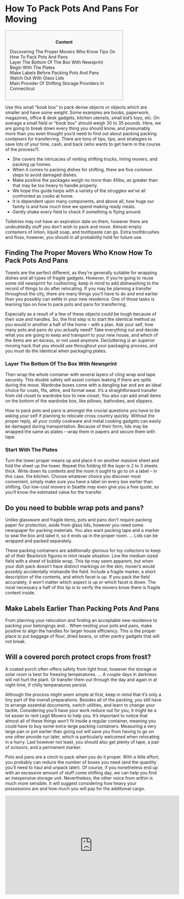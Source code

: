 <h1>How To Pack Pots And Pans For Moving</h1>

<div id="toc" style="background: #f9f9f9;border: 1px solid #aaa;display: table;margin-bottom: 1em;padding: 1em;width: 350px;"><p class="toctitle" style="font-weight: 700;text-align: center;">Content</p><ul class="toc_list"><li><a href="#toc-0">Discovering The Proper Movers Who Know Tips On How To Pack Pots And Pans</a></li><li><a href="#toc-1">Layer The Bottom Of The Box With Newsprint</a></li><li><a href="#toc-2">Begin With The Plates</a></li><li><a href="#toc-3">Make Labels Before Packing Pots And Pans</a></li><li><a href="#toc-5">Watch Out With Glass Lids</a></li><li><a href="#toc-9">Main Provider Of Shifting Storage Providers In Connecticut</a></li></ul></div>
<p>Use this small “book box” to pack dense objects or objects which are smaller and have some weight. Some examples are books, paperwork, magazines, office & desk gadgets, kitchen utensils, small kid’s toys, etc. On average a small field or “book box” should weigh 30 to 35 pounds. Here, we are going to break down every thing you should know, and presumably more than you even thought you’d need to find out about packing packing containers for transferring. There are tons of tips, tips, and strategies to save lots of your time, cash, and back (who wants to get harm in the course of the process?).</p>
<ul><li>She covers the intricacies of renting shifting trucks, hiring movers, and packing up homes.</li><li>When it comes to packing dishes for shifting, there are five common steps to avoid damaged dishes.</li><li>Make positive the packages weigh no more than 45lbs, as greater than that may be too heavy to handle properly.</li><li>We hope this guide helps with a variety of the struggles we’ve all confronted as cooks at home.</li><li>It is dependent upon many components, and above all, how huge our family is and how much time we spend making ready meals.</li><li>Gently shake every field to check if something is flying around.</li></ul>
<p>Toiletries may not have an expiration date on them, however there are undoubtedly stuff you don’t wish to pack and move. Almost-empty containers of lotion, liquid soap, and toothpaste can go. Extra toothbrushes and floss, however, you should in all probability hold for future use.</p>
<h2 id="toc-0">Finding The Proper Movers Who Know How To Pack Pots And Pans</h2>
<p>Towels are the perfect different, as they're generally suitable for wrapping dishes and all types of fragile gadgets. However, if you’re going to reuse some old newsprint for cushioning, keep in mind to add dishwashing to the record of things to do after relocating. If you may be planning a transfer throughout the city, there are many things you'll have to do and end earlier than you possibly can settle in your new residence. One of those tasks is learning tips on how to pack pots and pans for transferring.</p>

<p>Especially as a result of a few of these objects could be tough because of their size and handles. So, the first step is to start the identical method as you would in another a half of the home – with a plan. Ask your self, how many pots and pans do you actually need? Take everything out and decide what you are going to keep and transport to your new house, and which of the items are an excess, or not used anymore. Decluttering is an superior moving hack that you should use throughout your packaging process, and you must do the identical when packaging plates.</p>
<h3 id="toc-1">Layer The Bottom Of The Box With Newsprint</h3>
<p>Then wrap the whole container with several layers of cling wrap and tape securely. This double safety will assist contain leaking if there are spills during the move. Wardrobe boxes come with a dangling bar and are an ideal choice for coats, fits, attire, and formal wear. It’s a straightforward transfer from old closet to wardrobe box to new closet. You also can add small items on the bottom of the wardrobe box, like pillows, bathrobes, and slippers.</p>

<p>How to pack pots and pans is amongst the crucial questions you have to be asking your self if planning to relocate cross country quickly. Without the proper reply, all your costly cookware and metal cooking gadgets can easily be damaged during transportation. Because of their form, lids may be wrapped the same as plates – wrap them in papers and secure them with tape.</p>
<h3 id="toc-2">Start With The Plates</h3>
<p>Turn the tower proper means up and place it on another massive sheet and fold the sheet up the tower. Repeat this folding till the layer is 2 to 3 sheets thick. Write down its contents and the room it ought to go to on a label – in this case, the kitchen. Choose whatever choice you discover most convenient, simply make sure you have a label on every box earlier than shifting. Our low-cost movers in Seattle may even give you a free quote, so you’ll know the estimated value for the transfer.</p>
<div itemScope itemProp="mainEntity" itemType="https://schema.org/Question">  <div itemProp="name"><h2>Do you need to bubble wrap pots and pans?</h2></div>  <div itemScope itemProp="acceptedAnswer" itemType="https://schema.org/Answer">      <div itemProp="text"><p>Unlike glassware and fragile items, pots and pans don't require packing paper for protection, aside from glass lids, however you need some newspaper for packing materials. You also want packing tape and a marker to seal the box and label it, so it ends up in the proper room. ... Lids can be wrapped and packed separately.</p></div>  </div></div>
<p>These packing containers are additionally glorious for toy collectors to keep all of their Bearbrick figures in mint resale situation. Line the medium sized field with a sheet of bubble wrap. This tip may seem apparent, but when your dish pack doesn’t have distinct markings on the skin, mover’s would possibly accidentally mishandle the field. Include a fragile marker, a short description of the contents, and which facet is up. If you pack the field accurately, it won’t matter which aspect is up or which facet is down. The most necessary a half of this tip is to verify the movers know there is fragile content inside.</p>
<h2 id="toc-3">Make Labels Earlier Than Packing Pots And Pans</h2>
<p>From planning your relocation and finding an acceptable new residence to packing your belongings and... When nesting your pots and pans, make positive to align the handles for larger house efficiency. This is the proper place to put baggage of flour, dried beans, or other pantry gadgets that will not break.</p>
<div itemScope itemProp="mainEntity" itemType="https://schema.org/Question">  <div itemProp="name"><h2>Will a covered porch protect crops from frost?</h2></div>  <div itemScope itemProp="acceptedAnswer" itemType="https://schema.org/Answer">      <div itemProp="text"><p>A coated porch often offers safety from light frost, however the storage or solar room is best for freezing temperatures. ... A couple days in darkness will not hurt the plant. Or transfer them out through the day and again in at night time, if chilly temperatures persist.</p></div>  </div></div>
<p>Although the process might seem simple at first, keep in mind that it’s only a tiny part of the overall preparations. Besides all of the packing, you still have to arrange essential documents, switch utilities, and learn to change your tackle. Considering you’ll have your work reduce out for you, it might be a lot easier to rent Legit Movers to help you. It’s important to notice that almost all of these things won’t fit inside a regular container, meaning you could have to buy some extra-large packing containers. Measuring a very large pan or pot earlier than going out will save you from having to go on one other provide run later, which is particularly welcomed when relocating in a hurry. Last however not least, you should also get plenty of tape, a pair of scissors, and a permanent marker.</p>

<p>Pots and pans are a cinch to pack when you do it proper. With a little effort, you probably can reduce the number of boxes you need (and the quantity you’ll need to haul and unpack later). Of course, if you nonetheless end up with an excessive amount of stuff come shifting day, we can help you find an inexpensive storage unit. Nevertheless, the other voice from within is much more sensible. It will suggest considering how heavy your possessions are and how much you will pay for the additional cargo.</p>
<div style='text-align:center'><iframe width='561' height='319' src='https://www.youtube.com/embed/TqWiG1wqkjI' frameborder='0' alt='how to pack pots and pans for moving' allowfullscreen></iframe></div>
